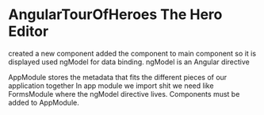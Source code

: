 # AngularTourOfHeroes The Hero Editor

created a new component
added the component to main component so it is displayed
used ngModel for data binding. ngModel is an Angular directive

AppModule stores the metadata that fits the different pieces of our application together
In app module we import shit we need like FormsModule where the ngModel directive lives.
Components must be added to AppModule. 


 
